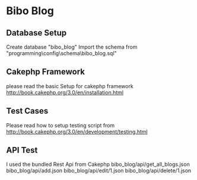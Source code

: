 
# Bibo Blog

## Database Setup
Create database "bibo_blog"
Import the schema from "programming\config\schema\bibo_blog.sql"

## Cakephp Framework
please read the basic Setup for cakephp framework
http://book.cakephp.org/3.0/en/installation.html

## Test Cases
Please read how to setup testing script from http://book.cakephp.org/3.0/en/development/testing.html

## API Test
I used the bundled Rest Api from Cakephp
bibo_blog/api/get_all_blogs.json
bibo_blog/api/add.json
bibo_blog/api/edit/1.json
bibo_blog/api/delete/1.json
